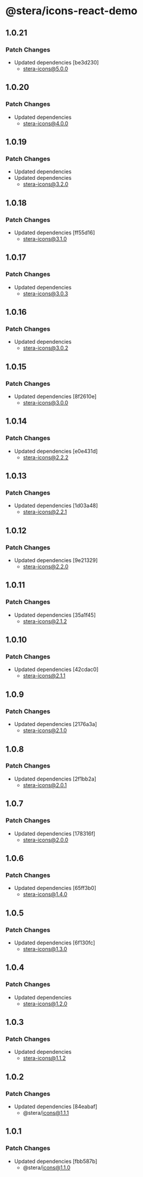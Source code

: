 # @stera/icons-react-demo

## 1.0.21

### Patch Changes

- Updated dependencies [be3d230]
  - stera-icons@5.0.0

## 1.0.20

### Patch Changes

- Updated dependencies
  - stera-icons@4.0.0

## 1.0.19

### Patch Changes

- Updated dependencies
- Updated dependencies
  - stera-icons@3.2.0

## 1.0.18

### Patch Changes

- Updated dependencies [ff55d16]
  - stera-icons@3.1.0

## 1.0.17

### Patch Changes

- Updated dependencies
  - stera-icons@3.0.3

## 1.0.16

### Patch Changes

- Updated dependencies
  - stera-icons@3.0.2

## 1.0.15

### Patch Changes

- Updated dependencies [8f2610e]
  - stera-icons@3.0.0

## 1.0.14

### Patch Changes

- Updated dependencies [e0e431d]
  - stera-icons@2.2.2

## 1.0.13

### Patch Changes

- Updated dependencies [1d03a48]
  - stera-icons@2.2.1

## 1.0.12

### Patch Changes

- Updated dependencies [9e21329]
  - stera-icons@2.2.0

## 1.0.11

### Patch Changes

- Updated dependencies [35a1f45]
  - stera-icons@2.1.2

## 1.0.10

### Patch Changes

- Updated dependencies [42cdac0]
  - stera-icons@2.1.1

## 1.0.9

### Patch Changes

- Updated dependencies [2176a3a]
  - stera-icons@2.1.0

## 1.0.8

### Patch Changes

- Updated dependencies [2f1bb2a]
  - stera-icons@2.0.1

## 1.0.7

### Patch Changes

- Updated dependencies [178316f]
  - stera-icons@2.0.0

## 1.0.6

### Patch Changes

- Updated dependencies [65ff3b0]
  - stera-icons@1.4.0

## 1.0.5

### Patch Changes

- Updated dependencies [6f130fc]
  - stera-icons@1.3.0

## 1.0.4

### Patch Changes

- Updated dependencies
  - stera-icons@1.2.0

## 1.0.3

### Patch Changes

- Updated dependencies
  - stera-icons@1.1.2

## 1.0.2

### Patch Changes

- Updated dependencies [84eabaf]
  - @stera/icons@1.1.1

## 1.0.1

### Patch Changes

- Updated dependencies [fbb587b]
  - @stera/icons@1.1.0
